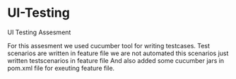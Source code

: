 # UI-Testing
UI Testing Assesment

For this assesment we used cucumber tool for writing testcases.
Test scenarios are written in feature file
we are not automated this scenarios just written testscenarios in feature file
And also added some cucumber jars in pom.xml file for exeuting feature file.
